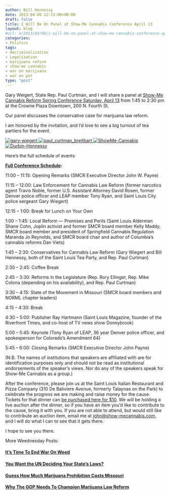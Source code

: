 ```yaml
---
author: Bill Hennessy
date: 2013-04-08 22:33:00+00:00
draft: false
title: I Will Be On Panel at Show-Me Cannabis Conference April 13
layout: blog
#url: e/2013/04/08/i-will-be-on-panel-at-show-me-cannabis-conference-april-13/
categories:
- Politics
tags:
- decriminalization
- Legalization
- marijuana reform
- show-me cannabis
- war on marijuana
- war on pot
type: "post"
---
```


Gary Weigert, State Rep. Paul Curtman, and I will share a panel at [Show-Me Cannabis Reform Spring Conference Saturday, April 13](https://secure.nationalcannabiscoalition.com/page/contribute/spring-cannabis-law-reform-conference) from 1:45 to 2:30 pm at the Crowne Plaza Downtown, 200 N. Fourth St.

Our panel discusses the conservative case for marijuana law reform. 

I am honored by the invitation, and I’d love to see a big turnout of tea partiers for the event.

[![gary-wiegert](https://hennessysview.com/wp-content/uploads/2013/04/gary-wiegert_thumb.jpg)
](https://hennessysview.com/wp-content/uploads/2013/04/gary-wiegert.jpg)[![paul_curtman_breitbart](https://hennessysview.com/wp-content/uploads/2013/04/paul_curtman_breitbart_thumb.jpg)
](https://hennessysview.com/wp-content/uploads/2013/04/paul_curtman_breitbart.jpg) [![ShowMe-Cannabis](https://hennessysview.com/wp-content/uploads/2013/04/ShowMe-Cannabis1.png)
](https://secure.nationalcannabiscoalition.com/page/contribute/spring-cannabis-law-reform-conference) [![Durbin-Hennessy](https://hennessysview.com/wp-content/uploads/2013/04/Durbin-Hennessy_thumb.png)
](https://hennessysview.com/wp-content/uploads/2013/04/Durbin-Hennessy.png)

Here’s the full schedule of events

**[Full Conference Schedule](https://show-mecannabis.com/events/):**

11:00 – 11:15: Opening Remarks (SMCR Executive Director John W. Payne) 

11:15 – 12:00: Law Enforcement for Cannabis Law Reform (former narcotics agent Travis Noble, former U.S. Assistant Attorney David Rosen, former Denver police officer and LEAP member Tony Ryan, and Saint Louis City police sergeant Gary Wiegert) 

12:15 – 1:00: Break for Lunch on Your Own 

1:00 – 1:45: Local Reform — Promises and Perils (Saint Louis Alderman Shane Cohn, Joplin activist and former SMCR board member Kelly Maddy, SMCR board member and president of Springfield Cannabis Regulation Maranda Jo Reynolds, and SMCR board chair and author of Columbia’s cannabis reforms Dan Viets) 

1:45 – 2:30: Conservatives for Cannabis Law Reform (Gary Wiegert and Bill Hennessy, both of the Saint Louis Tea Party, and Rep. Paul Curtman) 

2:30 – 2:45: Coffee Break 

2:45 – 3:30: Reforms in the Legislature (Rep. Rory Ellinger, Rep. Mike Colona (depending on his availability), and Rep. Paul Curtman) 

3:30 – 4:15: State of the Movement in Missouri (SMCR board members and NORML chapter leaders) 

4:15 – 4:30: Break 

4:30 – 5:00: Publisher Ray Hartmann (Saint Louis Magazine, founder of the Riverfront Times, and co-host of TV news show Donnybrook) 

5:00 – 5:45: Keynote (Tony Ryan of LEAP, 36 year Denver police officer, and spokesperson for Colorado’s Amendment 64) 

5:45 – 6:00: Closing Remarks (SMCR Executive Director John Payne) 

(N.B. The names of institutions that speakers are affiliated with are for identification purposes only and should not be read as institutional endorsements of the speaker’s views. Nor do any of the speakers speak for Show-Me Cannabis as a group.) 

After the conference, please join us at the Saint Louis Italian Restaurant and Pizza Company (310 De Baliviere Avenue, formerly Talaynas on the Park) to celebrate the progress we are making and raise money for the cause. Tickets for that dinner can [be purchased here for $10](https://legalize.nationalcannabiscoalition.com/page/m/2b6f7c91/1b691fdd/69b5aa83/1d2ac8c5/3410475142/VEsF/). We will be holding a live auction after the dinner, so if you have an item you’d like to contribute to the cause, bring it with you. If you are not able to attend, but would still like to contribute an auction item, email me at john@show-mecannabis.com, and I will do what I can to see that it gets there. 

I hope to see you there.

More Weednesday Posts:

#### [It’s Time To End War On Weed](https://hennessysview.com/2013/01/01/its-time-to-end-war-on-weed/)

#### [You Want the UN Deciding Your State’s Laws?](https://hennessysview.com/2013/03/20/the-weednesday-post-you-want-the-un-deciding-your-states-laws/)

#### [Guess How Much Marijuana Prohibition Costs Missouri](https://hennessysview.com/2013/03/13/the-weednesday-post-guess-how-much-marijuana-prohibition-cost-missouri/)

#### [Why The GOP Needs To Champion Marijuana Law Reform](https://hennessysview.com/2013/02/27/weednesday-post-why-the-gop-needs-to-champion-marijuana-law-reform/)
